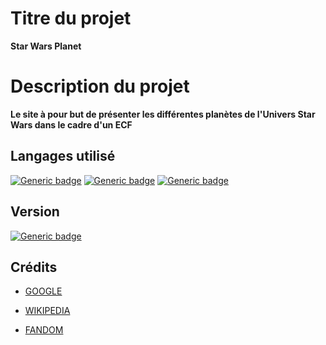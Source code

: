 # Titre du projet
**Star Wars Planet**
# Description du projet
**Le site à pour but de présenter les différentes planètes de l'Univers Star Wars dans le cadre d'un ECF**
## Langages utilisé
[![Generic badge](https://img.shields.io/badge/LANGAGE-HTML%205-orange.svg)](https://shields.io/)
[![Generic badge](https://img.shields.io/badge/LANGAGE-CSS-blue.svg)](https://shields.io/)
[![Generic badge](https://img.shields.io/badge/LANGAGE-BOOTSTRAP-purple.svg)](https://shields.io/)

## Version
[![Generic badge](https://img.shields.io/badge/VERSION-1.0.0-red.svg)](https://shields.io/)

## Crédits
- [GOOGLE](https://www.google.com/) 
* [WIKIPEDIA](https://fr.wikipedia.org/) 
+ [FANDOM](https://starwars.fandom.com/fr/wiki/Accueil) 
